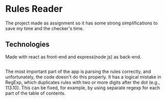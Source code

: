 # Rules Reader
The project made as assignment so it has some strong simplifications to save my time and the checker's time.

## Technologies
Made with react as front-end and express(node js) as back-end.

##
The most important part of the app is parsing the rules correctly, and unfortunately, the code doesn't do this properly. It has a logical mistake in RegExp, which duplicates rules with two or more digits after the dot (e.g., 113.10). This can be fixed, for example, by using separate regexp for each part of the table of contents.
